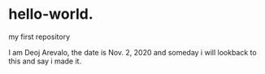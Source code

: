 # hello-world.
my first repository

I am Deoj Arevalo, the date is Nov. 2, 2020 and someday i will lookback to this and say i made it.
